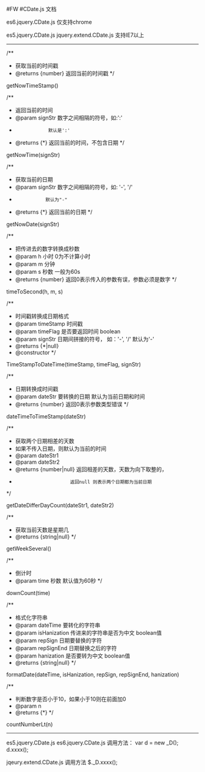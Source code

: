 #FW
#CDate.js  文档

es6.jquery.CDate.js
仅支持chrome

es5.jquery.CDate.js
jquery.extend.CDate.js
支持IE7以上

-------------------------------
/**
 * 获取当前的时间戳
 * @returns {number}  返回当前的时间戳
 */

getNowTimeStamp()


/**
 * 返回当前的时间
 * @param signStr  数字之间相隔的符号，如:':'
 *                 默认是':'
 * @returns {*}  返回当前的时间，不包含日期
 */

getNowTime(signStr)


/**
 * 获取当前的日期
 * @param signStr 数字之间相隔的符号，如: '-', '/'
 *                默认为"-"
 * @returns {*} 返回当前的日期
 */

getNowDate(signStr)


/**
 * 把传进去的数字转换成秒数
 * @param h 小时  0为不计算小时
 * @param m 分钟
 * @param s 秒数  一般为60s
 * @returns {number}  返回0表示传入的参数有误，参数必须是数字
 */

timeToSecond(h, m, s)



/**
 * 时间戳转换成日期格式
 * @param timeStamp 时间戳
 * @param timeFlag 是否要返回时间 boolean
 * @param signStr 日期间拼接的符号， 如：'-', '/' 默认为'-'
 * @returns {*|null}
 * @constructor
 */

TimeStampToDateTime(timeStamp, timeFlag, signStr)


/**
 * 日期转换成时间戳
 * @param dateStr  要转换的日期  默认为当前日期和时间
 * @returns {number} 返回0表示参数类型错误
 */

dateTimeToTimeStamp(dateStr)


/**
 * 获取两个日期相差的天数
 * 如果不传入日期，则默认为当前的时间
 * @param dateStr1
 * @param dateStr2
 * @returns {number|null}  返回相差的天数，天数为向下取整的，
 *                         返回null 则表示两个日期都为当前日期
 */

getDateDifferDayCount(dateStr1, dateStr2)


/**
 * 获取当前天数是星期几
 * @returns {string|null}
 */

getWeekSeveral()


/**
 * 倒计时
 * @param time  秒数  默认值为60秒
 */

downCount(time)


/**
 * 格式化字符串
 * @param dateTime 要转化的字符串
 * @param isHanization 传进来的字符串是否为中文  boolean值
 * @param repSign 日期要替换的字符
 * @param repSignEnd 日期替换之后的字符
 * @param hanization 是否要转为中文  boolean值
 * @returns {string|null}
 */

formatDate(dateTime, isHanization, repSign, repSignEnd, hanization)


/**
 * 判断数字是否小于10，如果小于10则在前面加0
 * @param n
 * @returns {*}
 */

countNumberLt(n)

-----------------------------------------------------------------
es5.jquery.CDate.js
es6.jquery.CDate.js
调用方法：
var d = new _D();
d.xxxx();

jqeury.extend.CDate.js
调用方法
$._D.xxxx();
